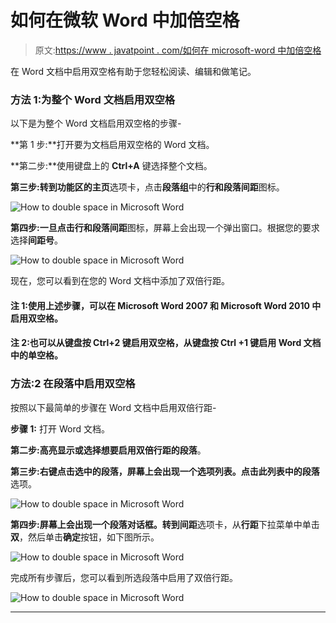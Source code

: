 # 如何在微软 Word 中加倍空格

> 原文:[https://www . javatpoint . com/如何在 microsoft-word 中加倍空格](https://www.javatpoint.com/how-to-double-space-in-microsoft-word)

在 Word 文档中启用双空格有助于您轻松阅读、编辑和做笔记。

### 方法 1:为整个 Word 文档启用双空格

以下是为整个 Word 文档启用双空格的步骤-

**第 1 步:**打开要为文档启用双空格的 Word 文档。

**第二步:**使用键盘上的 **Ctrl+A** 键选择整个文档。

**第三步:**转到功能区的**主页**选项卡，点击**段落组**中的**行和段落间距**图标。

![How to double space in Microsoft Word](../Images/be15b4117b72630f286c6a394a647ba6.png)

**第四步:**一旦点击**行和段落间距**图标，屏幕上会出现一个弹出窗口。根据您的要求选择**间距号**。

![How to double space in Microsoft Word](../Images/5610662fc2736cb7e6f7a344c9ab4a48.png)

现在，您可以看到在您的 Word 文档中添加了双倍行距。

#### 注 1:使用上述步骤，可以在 Microsoft Word 2007 和 Microsoft Word 2010 中启用双空格。

#### 注 2:也可以从键盘按 Ctrl+2 键启用双空格，从键盘按 Ctrl +1 键启用 Word 文档中的单空格。

### 方法:2 在段落中启用双空格

按照以下最简单的步骤在 Word 文档中启用双倍行距-

**步骤 1:** 打开 Word 文档。

**第二步:高亮显示或选择想要启用双倍行距的段落**。

**第三步:**右键点击选中的段落，屏幕上会出现一个选项列表。点击此列表中的**段落**选项。

![How to double space in Microsoft Word](../Images/aa5feae8acf5794a77597eebd106eedd.png)

**第四步:**屏幕上会出现一个段落对话框。转到**间距**选项卡，从**行距**下拉菜单中单击**双**，然后单击**确定**按钮，如下图所示。

![How to double space in Microsoft Word](../Images/86ce2314f22f6dbaa47cf8f14793068f.png)

完成所有步骤后，您可以看到所选段落中启用了双倍行距。

![How to double space in Microsoft Word](../Images/338d52e43c52ab028a8c8f31e4a27f4c.png)

* * *